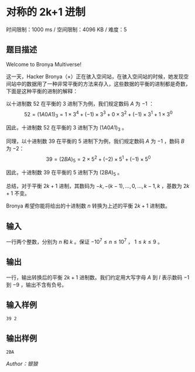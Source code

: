 # 对称的 2k+1 进制

时间限制：1000 ms / 空间限制：4096 KB / 难度：5

## 题目描述

Welcome to Bronya Multiverse!

这一天，Hacker Bronya（×）正在骇入空间站，在骇入空间站的时候，她发现空间站中的数据用了一种非常平衡的方法来存入，这些数据的平衡的进制都是奇数，下面是这种平衡的进制的解释：

以十进制数 $52$ 在平衡的 $3$ 进制下为例，我们规定数码 $A$ 为 $-1$ ：
$$
52=(1A0A1)_3=1\times 3^4+(-1)\times 3^3+0\times 3^2+(-1)\times 3^1+1\times 3^0
$$

因此，十进制数 $52$ 在平衡的 $3$ 进制下为 $(1A0A1)_3$ 。

同理，以十进制数 $39$ 在平衡的 $5$ 进制下为例，我们规定数码 $A$ 为 $-1$ ，数码 $B$ 为 $-2$：
$$
39=(2BA)_5=2\times 5^2+(-2)\times 5^1+(-1)\times 5^0
$$

因此，十进制数 $39$ 在平衡的 $5$ 进制下为 $(2BA)_5$ 。

总结，对于平衡 $2k+1$ 进制，其数码为 $-k,-(k-1),\dots,0,\dots,k-1,k$ ，基数为 $2k+1$ 不变。

Bronya 希望你能将给出的十进制数 $n$ 转换为上述的平衡 $2k+1$ 进制数。

## 输入

一行两个整数，分别为 $n$ 和 $k$ 。保证 $-10^7\le n\le 10^7$ ， $1\le k \le 9$ 。

## 输出

一行，输出转换后的平衡 $2k+1$ 进制数。我们约定用大写字母 $A$ 到 $I$ 表示数码 $-1$ 到 $-9$ ，输出不含有负号。

## 输入样例

    39 2

## 输出样例

    2BA

*Author：银狼*
